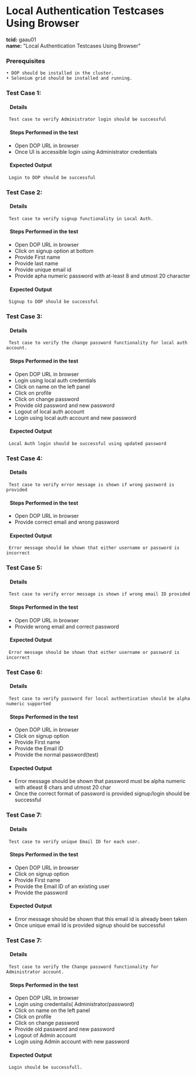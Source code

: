# Local Authentication Testcases Using Browser
<b>tcid:</b> gaau01 <br>
<b>name:</b> "Local Authentication Testcases Using Browser"<br>

### Prerequisites
    • DOP should be installed in the cluster.
    • Selenium grid should be installed and running.
    
### Test Case 1: 
#### &nbsp;&nbsp;&nbsp;Details
	 Test case to verify Administrator login should be successful
#### &nbsp;&nbsp;&nbsp;Steps Performed in the test
* Open DOP URL in browser
* Once UI is accessible login using Administrator credentials

#### &nbsp;&nbsp;&nbsp;Expected Output
	 Login to DOP should be successful
	
### Test Case 2: 
#### &nbsp;&nbsp;&nbsp;Details
	 Test case to verify signup functionality in Local Auth.
#### &nbsp;&nbsp;&nbsp;Steps Performed in the test
* Open DOP URL in browser
* Click on signup option at bottom
* Provide First name
* Provide last name
* Provide unique email id
* Provide apha numeric password with at-least 8 and utmost 20 character

#### &nbsp;&nbsp;&nbsp;Expected Output
	 Signup to DOP should be successful
    
	
### Test Case 3: 
#### &nbsp;&nbsp;&nbsp;Details
	 Test case to verify the change password functionality for local auth account.
#### &nbsp;&nbsp;&nbsp;Steps Performed in the test
* Open DOP URL in browser
* Login using local auth credentials
* Click on name on the left panel
* Click on profile 
* Click on change password
* Provide old password and new password
* Logout of local auth account
* Login using local auth account and new password

#### &nbsp;&nbsp;&nbsp;Expected Output
	 Local Auth login should be successful using updated password

### Test Case 4: 
#### &nbsp;&nbsp;&nbsp;Details
	 Test case to verify error message is shown if wrong password is provided
#### &nbsp;&nbsp;&nbsp;Steps Performed in the test
* Open DOP URL in browser
* Provide correct email and wrong password

#### &nbsp;&nbsp;&nbsp;Expected Output
	 Error message should be shown that either username or password is incorrect
	
### Test Case 5: 
#### &nbsp;&nbsp;&nbsp;Details
	 Test case to verify error message is shown if wrong email ID provided
#### &nbsp;&nbsp;&nbsp;Steps Performed in the test
*  Open DOP URL in browser
*  Provide wrong email and correct password

#### &nbsp;&nbsp;&nbsp;Expected Output
	 Error message should be shown that either username or password is incorrect
	
### Test Case 6: 
#### &nbsp;&nbsp;&nbsp;Details
	 Test case to verify password for local authentication should be alpha numeric supported
#### &nbsp;&nbsp;&nbsp;Steps Performed in the test
* Open DOP URL  in browser
* Click on signup option
* Provide First name
* Provide the Email ID
* Provide the normal password(test)

#### &nbsp;&nbsp;&nbsp;Expected Output
* Error message should be shown that password must be alpha numeric with atleast 8 chars and utmost 20 char
* Once the correct format of password is provided signup/login should be successful
	
### Test Case 7: 
#### &nbsp;&nbsp;&nbsp;Details
	 Test case to verify unique Email ID for each user.
#### &nbsp;&nbsp;&nbsp;Steps Performed in the test
* Open DOP URL in browser
* Click on signup option
* Provide First name
* Provide the Email ID of an existing user
* Provide the password

#### &nbsp;&nbsp;&nbsp;Expected Output
* Error message should be shown that this email id is already been taken
* Once unique email Id is provided signup should be successful

### Test Case 7: 
#### &nbsp;&nbsp;&nbsp;Details
	 Test case to verify the Change password functionality for Administrator account.
#### &nbsp;&nbsp;&nbsp;Steps Performed in the test
* Open DOP URL in browser
* Login using credentails( Administrator/password)
* Click on name on the left panel
* Click on profile 
* Click on change password
* Provide old password and new password
* Logout of Admin account
* Login using Admin account with new password

#### &nbsp;&nbsp;&nbsp;Expected Output
 	 Login should be successfull.